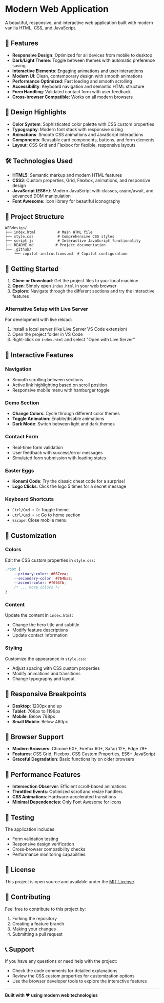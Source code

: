# Modern Web Application

A beautiful, responsive, and interactive web application built with modern vanilla HTML, CSS, and JavaScript.

## 🚀 Features

- **Responsive Design**: Optimized for all devices from mobile to desktop
- **Dark/Light Theme**: Toggle between themes with automatic preference saving
- **Interactive Elements**: Engaging animations and user interactions
- **Modern UI**: Clean, contemporary design with smooth animations
- **Performance Optimized**: Fast loading and smooth scrolling
- **Accessibility**: Keyboard navigation and semantic HTML structure
- **Form Handling**: Validated contact form with user feedback
- **Cross-browser Compatible**: Works on all modern browsers

## 🎨 Design Highlights

- **Color System**: Sophisticated color palette with CSS custom properties
- **Typography**: Modern font stack with responsive sizing
- **Animations**: Smooth CSS animations and JavaScript interactions
- **Components**: Reusable card components, buttons, and form elements
- **Layout**: CSS Grid and Flexbox for flexible, responsive layouts

## 🛠️ Technologies Used

- **HTML5**: Semantic markup and modern HTML features
- **CSS3**: Custom properties, Grid, Flexbox, animations, and responsive design
- **JavaScript (ES6+)**: Modern JavaScript with classes, async/await, and advanced DOM manipulation
- **Font Awesome**: Icon library for beautiful iconography

## 📁 Project Structure

```
WEBdesign/
├── index.html          # Main HTML file
├── style.css           # Comprehensive CSS styles
├── script.js           # Interactive JavaScript functionality
├── README.md          # Project documentation
└── .github/
    └── copilot-instructions.md  # Copilot configuration
```

## 🚀 Getting Started

1. **Clone or Download**: Get the project files to your local machine
2. **Open**: Simply open `index.html` in your web browser
3. **Explore**: Navigate through the different sections and try the interactive features

### Alternative Setup with Live Server

For development with live reload:

1. Install a local server (like Live Server VS Code extension)
2. Open the project folder in VS Code
3. Right-click on `index.html` and select "Open with Live Server"

## 🎯 Interactive Features

### Navigation
- Smooth scrolling between sections
- Active link highlighting based on scroll position
- Responsive mobile menu with hamburger toggle

### Demo Section
- **Change Colors**: Cycle through different color themes
- **Toggle Animation**: Enable/disable animations
- **Dark Mode**: Switch between light and dark themes

### Contact Form
- Real-time form validation
- User feedback with success/error messages
- Simulated form submission with loading states

### Easter Eggs
- **Konami Code**: Try the classic cheat code for a surprise!
- **Logo Clicks**: Click the logo 5 times for a secret message

### Keyboard Shortcuts
- `Ctrl/Cmd + D`: Toggle theme
- `Ctrl/Cmd + H`: Go to home section
- `Escape`: Close mobile menu

## 🎨 Customization

### Colors
Edit the CSS custom properties in `style.css`:

```css
:root {
    --primary-color: #667eea;
    --secondary-color: #764ba2;
    --accent-color: #f093fb;
    /* ... more colors */
}
```

### Content
Update the content in `index.html`:
- Change the hero title and subtitle
- Modify feature descriptions
- Update contact information

### Styling
Customize the appearance in `style.css`:
- Adjust spacing with CSS custom properties
- Modify animations and transitions
- Change typography and layout

## 📱 Responsive Breakpoints

- **Desktop**: 1200px and up
- **Tablet**: 768px to 1199px
- **Mobile**: Below 768px
- **Small Mobile**: Below 480px

## 🔧 Browser Support

- **Modern Browsers**: Chrome 60+, Firefox 60+, Safari 12+, Edge 79+
- **Features**: CSS Grid, Flexbox, CSS Custom Properties, ES6+ JavaScript
- **Graceful Degradation**: Basic functionality on older browsers

## 🌟 Performance Features

- **Intersection Observer**: Efficient scroll-based animations
- **Throttled Events**: Optimized scroll and resize handlers
- **CSS Animations**: Hardware-accelerated transitions
- **Minimal Dependencies**: Only Font Awesome for icons

## 🧪 Testing

The application includes:
- Form validation testing
- Responsive design verification
- Cross-browser compatibility checks
- Performance monitoring capabilities

## 📄 License

This project is open source and available under the [MIT License](https://opensource.org/licenses/MIT).

## 🤝 Contributing

Feel free to contribute to this project by:
1. Forking the repository
2. Creating a feature branch
3. Making your changes
4. Submitting a pull request

## 📞 Support

If you have any questions or need help with the project:
- Check the code comments for detailed explanations
- Review the CSS custom properties for customization options
- Use the browser developer tools to explore the interactive features

---

**Built with ❤️ using modern web technologies**
